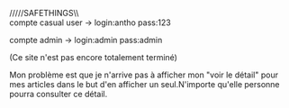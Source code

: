 /////SAFETHINGS\\\\\
compte casual user -> login:antho pass:123




compte admin -> login:admin pass:admin



(Ce site n'est pas encore totalement terminé)

Mon problème est que je n'arrive pas à afficher mon "voir le détail" pour mes articles dans le but d'en afficher un seul.N'importe qu'elle personne pourra consulter ce détail.
